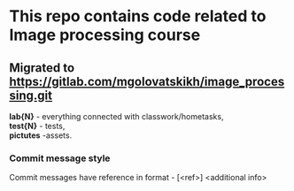 
# This repo contains code related to Image processing course
## Migrated to https://gitlab.com/mgolovatskikh/image_processing.git
**lab{N}** - everything connected with classwork/hometasks,\
**test{N}** - tests,\
**pictutes** -assets.

### Commit message style
Commit messages have reference in format - [\<ref>] \<additional info>
